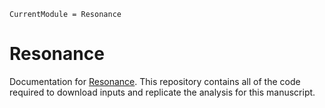 ```@meta
CurrentModule = Resonance
```

# Resonance

Documentation for [Resonance](https://github.com/Klepac-Ceraj-Lab/Resonance).
This repository contains all of the code required
to download inputs and replicate the analysis for this manuscript.


```@index
```

```@autodocs

```